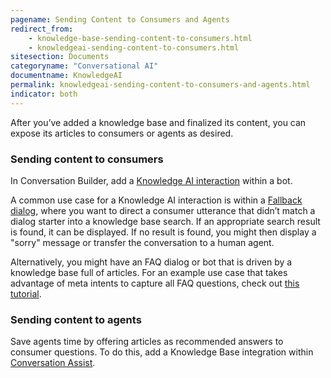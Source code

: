 ```yaml
---
pagename: Sending Content to Consumers and Agents
redirect_from:
    - knowledge-base-sending-content-to-consumers.html
    - knowledgeai-sending-content-to-consumers.html
sitesection: Documents
categoryname: "Conversational AI"
documentname: KnowledgeAI
permalink: knowledgeai-sending-content-to-consumers-and-agents.html
indicator: both
---
```


After you’ve added a knowledge base and finalized its content, you can expose its articles to consumers or agents as desired.

### Sending content to consumers

In Conversation Builder, add a [Knowledge AI interaction](conversation-builder-interactions-integrations.html#knowledge-ai-interactions) within a bot.

A common use case for a Knowledge AI interaction is within a [Fallback dialog](conversation-builder-dialogs-fallback-dialogs.html), where you want to direct a consumer utterance that didn’t match a dialog starter into a knowledge base search. If an appropriate search result is found, it can be displayed. If no result is found, you might then display a "sorry" message or transfer the conversation to a human agent.

Alternatively, you might have an FAQ dialog or bot that is driven by a knowledge base full of articles. For an example use case that takes advantage of meta intents to capture all FAQ questions, check out [this tutorial](tutorials-guides-bot-groups-other-techniques-meta-intents-knowledge-bases.html).

### Sending content to agents

Save agents time by offering articles as recommended answers to consumer questions. To do this, add a Knowledge Base integration within [Conversation Assist](conversation-assist-overview.html).
